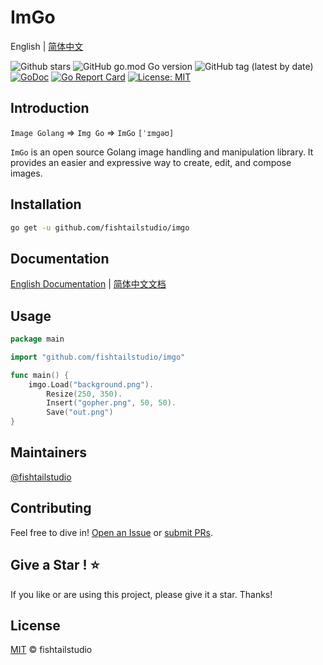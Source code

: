# ImGo
English | [简体中文](README-CN.md)

![Github stars](https://img.shields.io/github/stars/fishtailstudio/imgo?style=social)
![GitHub go.mod Go version](https://img.shields.io/github/go-mod/go-version/fishtailstudio/imgo)
![GitHub tag (latest by date)](https://img.shields.io/github/v/tag/fishtailstudio/imgo)
[![GoDoc](https://godoc.org/github.com/fishtailstudio/imgo?status.svg)](https://pkg.go.dev/github.com/fishtailstudio/imgo)
[![Go Report Card](https://goreportcard.com/badge/github.com/fishtailstudio/imgo)](https://goreportcard.com/report/github.com/fishtailstudio/imgo)
[![License: MIT](https://img.shields.io/badge/License-MIT-yellow.svg)](https://opensource.org/licenses/MIT)

## Introduction

`Image Golang` => `Img Go` => `ImGo` `[ˈɪmɡəʊ]`

`ImGo` is an open source Golang image handling and manipulation library.  It provides an easier and expressive way to create, edit, and compose images.

## Installation

```bash
go get -u github.com/fishtailstudio/imgo
```

## Documentation

[English Documentation](https://imgo.gitbook.io/en/) | [简体中文文档](https://imgo.gitbook.io/cn/)

## Usage

```go
package main

import "github.com/fishtailstudio/imgo"

func main() {
    imgo.Load("background.png").
        Resize(250, 350).
        Insert("gopher.png", 50, 50).
        Save("out.png")
}
```

## Maintainers

[@fishtailstudio](https://github.com/fishtailstudio)

## Contributing

Feel free to dive in! [Open an Issue](https://github.com/fishtailstudio/imgo/issues/new) or [submit PRs](https://github.com/fishtailstudio/imgo/pulls).

## Give a Star ! ⭐

If you like or are using this project, please give it a star. Thanks!

## License

[MIT](LICENSE) © fishtailstudio